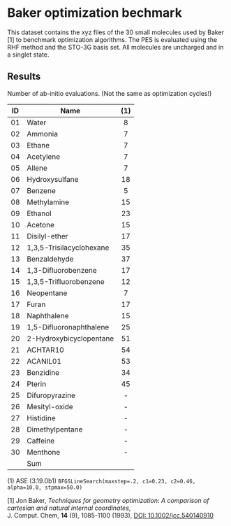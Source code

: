 # Baker optimization bechmark

This dataset contains the xyz files of the 30 small molecules used by Baker [1]
to benchmark optimization algorithms. The PES is evaluated using the RHF
method and the STO-3G basis set. All molecules are uncharged and in a singlet
state.

## Results
Number of ab-initio evaluations. (Not the same as optimization cycles!)

| ID | Name                      | (1) |
|----|---------------------------|:---:|
| 01 | Water                     | 8   |
| 02 | Ammonia                   | 7   |
| 03 | Ethane                    | 7   |
| 04 | Acetylene                 | 7   |
| 05 | Allene                    | 7   |
| 06 | Hydroxysulfane            | 18  |
| 07 | Benzene                   | 5   |
| 08 | Methylamine               | 15  |
| 09 | Ethanol                   | 23  |
| 10 | Acetone                   | 15  |
| 11 | Disilyl-ether             | 17  |
| 12 | 1,3,5-Trisilacyclohexane  | 35  |
| 13 | Benzaldehyde              | 37  |
| 14 | 1,3-Difluorobenzene       | 17  |
| 15 | 1,3,5-Trifluorobenzene    | 12  |
| 16 | Neopentane                | 7   |
| 17 | Furan                     | 17  |
| 18 | Naphthalene               | 15  |
| 19 | 1,5-Difluoronaphthalene   | 25  |
| 20 | 2-Hydroxybicyclopentane   | 51  |
| 21 | ACHTAR10                  | 54  |
| 22 | ACANIL01                  | 53  |
| 23 | Benzidine                 | 34  |
| 24 | Pterin                    | 45  |
| 25 | Difuropyrazine            | -   |
| 26 | Mesityl-oxide             | -   |
| 27 | Histidine                 | -   |
| 28 | Dimethylpentane           | -   |
| 29 | Caffeine                  | -   |
| 30 | Menthone                  | -   |
|    | Sum                       |     |

(1) ASE (3.19.0b1) `BFGSLineSearch(maxstep=.2, c1=0.23, c2=0.46, alpha=10.0, stpmax=50.0)`

[1] Jon Baker, *Techniques for geometry optimization: A comparison of cartesian and natural internal coordinates*,  
    J. Comput. Chem, **14** (9), 1085-1100 (1993), [DOI: 10.1002/jcc.540140910](https://doi.org/10.1002/jcc.540140910)
